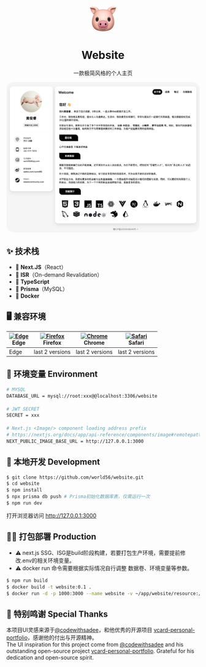 <p align="center">
  <a href="https://devtt.com">
    <img width="72" src="https://raw.githubusercontent.com/world56/static/main/website/icon.png">
  </a>
</p>

<h1 align="center">Website</h1>

<div align="center">
  <p>一款极简风格的个人主页</p>
  <img width="1000" style="border-radius:20px"  src="https://raw.githubusercontent.com/world56/static/main/website/cover.jpg" alt="个人主页">
</div>

## ✨ 技术栈

- 🍔 **Next.JS**（React）
- 🥯 **ISR**（On-demand Revalidation）
- 🥪 **TypeScript**
- 🍟 **Prisma**（MySQL）
- 🍣 **Docker**



## 🖥 兼容环境

| [<img src="https://raw.githubusercontent.com/alrra/browser-logos/master/src/edge/edge_48x48.png" alt="Edge" width="24px" height="24px" />](http://godban.github.io/browsers-support-badges/)<br>Edge | [<img src="https://raw.githubusercontent.com/alrra/browser-logos/master/src/firefox/firefox_48x48.png" alt="Firefox" width="24px" height="24px" />](http://godban.github.io/browsers-support-badges/)<br>Firefox | [<img src="https://raw.githubusercontent.com/alrra/browser-logos/master/src/chrome/chrome_48x48.png" alt="Chrome" width="24px" height="24px" />](http://godban.github.io/browsers-support-badges/)<br>Chrome | [<img src="https://raw.githubusercontent.com/alrra/browser-logos/master/src/safari/safari_48x48.png" alt="Safari" width="24px" height="24px" />](http://godban.github.io/browsers-support-badges/)<br>Safari |
| --- | --- | --- | --- |
| Edge | last 2 versions | last 2 versions | last 2 versions |


## 👮 环境变量 Environment
```bash
# MYSQL
DATABASE_URL = mysql://root:xxx@@localhost:3306/website

# JWT SECRET
SECRET = xxx

# Next.js <Image/> component loading address prefix
# https://nextjs.org/docs/app/api-reference/components/image#remotepatterns
NEXT_PUBLIC_IMAGE_BASE_URL = http://127.0.0.1:3000
```

## 👷 本地开发 Development
```bash
$ git clone https://github.com/world56/website.git
$ cd website
$ npm install
$ npx prisma db push # Prisma初始化数据库表，仅需运行一次
$ npm run dev
```
打开浏览器访问 http://127.0.0.1:3000

## 🧑‍💼 打包部署 Production
- ⚠️ next.js SSG、ISG是build阶段构建，若要打包生产环境，需要提前修改.env的相关环境变量。
- ⚠️ docker run 命令需要根据实际情况自行调整 数据卷、环境变量等参数。
```bash
$ npm run build
$ docker build -t website:0.1 .
$ docker run -d -p 1000:3000 --name website -v ~/app/website/resource:/app/resource -e DATABASE_URL=mysql://root:xxx@@localhost:3306/website -e SECRET=xxx -e NEXT_PUBLIC_IMAGE_BASE_URL=http://192.168.xx.xxx website:0.1
```

## 🙏 特别鸣谢 Special Thanks
本项目UI灵感来源于[@codewithsadee](https://github.com/codewithsadee)，和他优秀的开源项目 [vcard-personal-portfolio](https://github.com/codewithsadee/vcard-personal-portfolio)，感谢他的付出与开源精神。  
The UI inspiration for this project come from [@codewithsadee](https://github.com/codewithsadee) and his outstanding open-source project [vcard-personal-portfolio](https://github.com/codewithsadee/vcard-personal-portfolio). Grateful for his dedication and open-source spirit.
